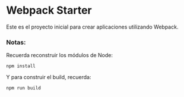 # Webpack Starter

Este es el proyecto inicial para crear aplicaciones utilizando Webpack.

### Notas:
Recuerda reconstruir los módulos de Node:
```
npm install
```
Y para construir el build, recuerda:
```
npm run build
```